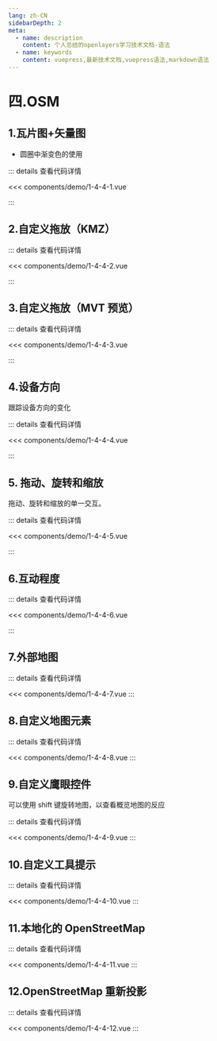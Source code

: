 ```yaml
---
lang: zh-CN
sidebarDepth: 2
meta:
  - name: description
    content: 个人总结的openlayers学习技术文档-语法
  - name: keywords
    content: vuepress,最新技术文档,vuepress语法,markdown语法
---
```


# 四.OSM

## 1.瓦片图+矢量图

- 圆圈中渐变色的使用

  <Container url="/resume/?type=openlayers&name=1-4-4-1.vue" />

::: details 查看代码详情

<<< components/demo/1-4-4-1.vue

:::

## 2.自定义拖放（KMZ）

  <Container url="/resume/?type=openlayers&name=1-4-4-2.vue" />

::: details 查看代码详情

<<< components/demo/1-4-4-2.vue

:::

## 3.自定义拖放（MVT 预览）

  <Container url="/resume/?type=openlayers&name=1-4-4-3.vue" />

::: details 查看代码详情

<<< components/demo/1-4-4-3.vue

:::

## 4.设备方向

跟踪设备方向的变化

  <Container url="/resume/?type=openlayers&name=1-4-4-4.vue" />

::: details 查看代码详情

<<< components/demo/1-4-4-4.vue

:::

## 5. 拖动、旋转和缩放

拖动、旋转和缩放的单一交互。

  <Container url="/resume/?type=openlayers&name=1-4-4-5.vue" />

::: details 查看代码详情

<<< components/demo/1-4-4-5.vue

:::

## 6.互动程度

  <Container url="/resume/?type=openlayers&name=1-4-4-6.vue" />

::: details 查看代码详情

<<< components/demo/1-4-4-6.vue

:::

## 7.外部地图

  <Container url="/resume/?type=openlayers&name=1-4-4-7.vue" />

::: details 查看代码详情

<<< components/demo/1-4-4-7.vue
:::

## 8.自定义地图元素

  <Container url="/resume/?type=openlayers&name=1-4-4-8.vue" />

::: details 查看代码详情

<<< components/demo/1-4-4-8.vue
:::

## 9.自定义鹰眼控件

可以使用 shift 键旋转地图，以查看概览地图的反应

  <Container url="/resume/?type=openlayers&name=1-4-4-9.vue" />

::: details 查看代码详情

<<< components/demo/1-4-4-9.vue
:::

## 10.自定义工具提示

  <Container url="/resume/?type=openlayers&name=1-4-4-10.vue" />

::: details 查看代码详情

<<< components/demo/1-4-4-10.vue
:::

## 11.本地化的 OpenStreetMap

  <Container url="/resume/?type=openlayers&name=1-4-4-11.vue" />

::: details 查看代码详情

<<< components/demo/1-4-4-11.vue
:::

## 12.OpenStreetMap 重新投影

  <Container url="/resume/?type=openlayers&name=1-4-4-12.vue" />

::: details 查看代码详情

<<< components/demo/1-4-4-12.vue
:::
